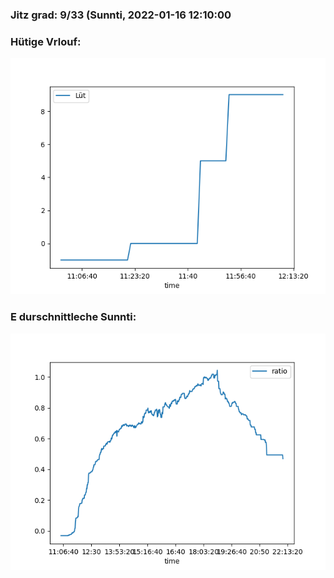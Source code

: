 ### Jitz grad: 9/33 (Sunnti, 2022-01-16 12:10:00

### Hütige Vrlouf:
![Graph](Today.png)

### E durschnittleche Sunnti:
![Graph](Sunnti.png)
